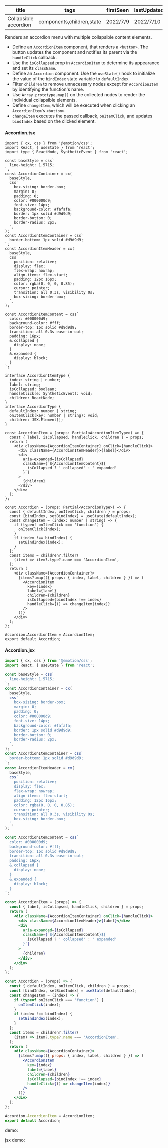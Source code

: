 | title                 | tags                      | firstSeen | lastUpdated |
| --------------------- | ------------------------- | --------- | ----------- |
| Collapsible accordion | components,children,state | 2022/7/9  | 2022/7/10   |

Renders an accordion menu with multiple collapsible content elements.

- Define an `AccordionItem` component, that renders a `<button>`. The button updates the component and notifies its parent via the `handleClick` callback.
- Use the `isCollapsed` prop in `AccordionItem` to determine its appearance and set its `className`.
- Define an `Accordion` component. Use the `useState()` hook to initialize the value of the `bindIndex` state variable to `defaultIndex`.
- Filter `children` to remove unnecessary nodes except for `AccordionItem` by identifying the function's name.
- Use `Array.prototype.map()` on the collected nodes to render the individual collapsible elements.
- Define `changeItem`, which will be executed when clicking an `AccordionItem`'s `<button>`.
- `changeItem` executes the passed callback, `onItemClick`, and updates `bindIndex` based on the clicked element.

#### Accordion.tsx

```tsx | pure
import { cx, css } from '@emotion/css';
import React, { useState } from 'react';
import type { ReactNode, SyntheticEvent } from 'react';

const baseStyle = css`
  line-height: 1.5715;
`;
const AccordionContainer = cx(
  baseStyle,
  css`
    box-sizing: border-box;
    margin: 0;
    padding: 0;
    color: #000000d9;
    font-size: 14px;
    background-color: #fafafa;
    border: 1px solid #d9d9d9;
    border-bottom: 0;
    border-radius: 2px;
  `,
);
const AccordionItemContainer = css`
  border-bottom: 1px solid #d9d9d9;
`;
const AccordionItemHeader = cx(
  baseStyle,
  css`
    position: relative;
    display: flex;
    flex-wrap: nowrap;
    align-items: flex-start;
    padding: 12px 16px;
    color: rgba(0, 0, 0, 0.85);
    cursor: pointer;
    transition: all 0.3s, visibility 0s;
    box-sizing: border-box;
  `,
);

const AccordionItemContent = css`
  color: #000000d9;
  background-color: #fff;
  border-top: 1px solid #d9d9d9;
  transition: all 0.3s ease-in-out;
  padding: 16px;
  &.collapsed {
    display: none;
  }
  &.expanded {
    display: block;
  }
`;

interface AccordionItemType {
  index: string | number;
  label: string;
  isCollapsed: boolean;
  handleClick(e: SyntheticEvent): void;
  children: ReactNode;
}
interface AccordionType {
  defaultIndex: number | string;
  onItemClick(key: number | string): void;
  children: JSX.Element[];
}

const AccordionItem = (props: Partial<AccordionItemType>) => {
  const { label, isCollapsed, handleClick, children } = props;
  return (
    <div className={AccordionItemContainer} onClick={handleClick}>
      <div className={AccordionItemHeader}>{label}</div>
      <div
        aria-expanded={isCollapsed}
        className={`${AccordionItemContent}${
          isCollapsed ? ' collapsed' : ' expanded'
        }`}
      >
        {children}
      </div>
    </div>
  );
};

const Accordion = (props: Partial<AccordionType>) => {
  const { defaultIndex, onItemClick, children } = props;
  const [bindIndex, setBindIndex] = useState(defaultIndex);
  const changeItem = (index: number | string) => {
    if (typeof onItemClick === 'function') {
      onItemClick(index);
    }
    if (index !== bindIndex) {
      setBindIndex(index);
    }
  };
  const items = children?.filter(
    (item) => item?.type?.name === 'AccordionItem',
  );
  return (
    <div className={AccordionContainer}>
      {items?.map(({ props: { index, label, children } }) => (
        <AccordionItem
          key={index}
          label={label}
          children={children}
          isCollapsed={bindIndex !== index}
          handleClick={() => changeItem(index)}
        />
      ))}
    </div>
  );
};

Accordion.AccordionItem = AccordionItem;
export default Accordion;
```

#### Accordion.jsx

```jsx | pure
import { cx, css } from '@emotion/css';
import React, { useState } from 'react';

const baseStyle = css`
  line-height: 1.5715;
`;
const AccordionContainer = cx(
  baseStyle,
  css`
    box-sizing: border-box;
    margin: 0;
    padding: 0;
    color: #000000d9;
    font-size: 14px;
    background-color: #fafafa;
    border: 1px solid #d9d9d9;
    border-bottom: 0;
    border-radius: 2px;
  `,
);
const AccordionItemContainer = css`
  border-bottom: 1px solid #d9d9d9;
`;
const AccordionItemHeader = cx(
  baseStyle,
  css`
    position: relative;
    display: flex;
    flex-wrap: nowrap;
    align-items: flex-start;
    padding: 12px 16px;
    color: rgba(0, 0, 0, 0.85);
    cursor: pointer;
    transition: all 0.3s, visibility 0s;
    box-sizing: border-box;
  `,
);

const AccordionItemContent = css`
  color: #000000d9;
  background-color: #fff;
  border-top: 1px solid #d9d9d9;
  transition: all 0.3s ease-in-out;
  padding: 16px;
  &.collapsed {
    display: none;
  }
  &.expanded {
    display: block;
  }
`;

const AccordionItem = (props) => {
  const { label, isCollapsed, handleClick, children } = props;
  return (
    <div className={AccordionItemContainer} onClick={handleClick}>
      <div className={AccordionItemHeader}>{label}</div>
      <div
        aria-expanded={isCollapsed}
        className={`${AccordionItemContent}${
          isCollapsed ? ' collapsed' : ' expanded'
        }`}
      >
        {children}
      </div>
    </div>
  );
};

const Accordion = (props) => {
  const { defaultIndex, onItemClick, children } = props;
  const [bindIndex, setBindIndex] = useState(defaultIndex);
  const changeItem = (index) => {
    if (typeof onItemClick === 'function') {
      onItemClick(index);
    }
    if (index !== bindIndex) {
      setBindIndex(index);
    }
  };
  const items = children?.filter(
    (item) => item?.type?.name === 'AccordionItem',
  );
  return (
    <div className={AccordionContainer}>
      {items?.map(({ props: { index, label, children } }) => (
        <AccordionItem
          key={index}
          label={label}
          children={children}
          isCollapsed={bindIndex !== index}
          handleClick={() => changeItem(index)}
        />
      ))}
    </div>
  );
};

Accordion.AccordionItem = AccordionItem;
export default Accordion;
```

demo:

<code src="./Demo.tsx"></code>

jsx demo:

<code src="./jsx/Demo.jsx"></code>
